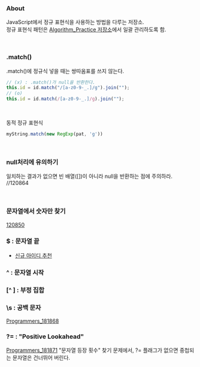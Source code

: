 ### About
JavaScript에서 정규 표현식을 사용하는 방법을 다루는 저장소.  
정규 표현식 패턴은 [Algorithm_Practice 저장소](https://github.com/AtomicLiquors/Algorithm_Practice/blob/main/regex/Pattern.md)에서 일괄 관리하도록 함.  


<BR>

### .match()
.match()에 정규식 넣을 때는 쌍따옴표를 쓰지 않는다.
```javascript
// (x) : .match()가 null을 반환한다.
this.id = id.match("/[a-z0-9-_.]/g").join("");
// (o)
this.id = id.match(/[a-z0-9-_.]/g).join("");
```

<br>

동적 정규 표현식
```javascript
myString.match(new RegExp(pat, 'g'))
```
<br>

### null처리에 유의하기
일치하는 결과가 없으면 빈 배열([])이 아니라 null을 반환하는 점에 주의하라.
//120864

<br>

### 문자열에서 숫자만 찾기
[120850](https://github.com/AtomicLiquors/Javascript_Algorithm/blob/main/regex/programmers_120850.js)

### $ : 문자열 끝
  - [신규 아이디 추천](https://github.com/TPA-ThreeProblemsAday/TPA_CHB/blob/main/hyobin/javascript/regex/2021_KAKAO_BLIND_RECRUIT_LV1.js)


### ^ : 문자열 시작

### [^ ] : 부정 집합

### \s : 공백 문자
[Programmers_181868](https://github.com/AtomicLiquors/Javascript_Algorithm/blob/main/regex/programmers_181868.js)

### ?= : "Positive Lookahead"
[Programmers_181871](https://github.com/AtomicLiquors/Javascript_Algorithm/blob/main/regex/Programmers_181871.js)
"문자열 등장 횟수" 찾기 문제에서, ?= 플래그가 없으면 중첩되는 문자열은 건너뛰어 버린다.
